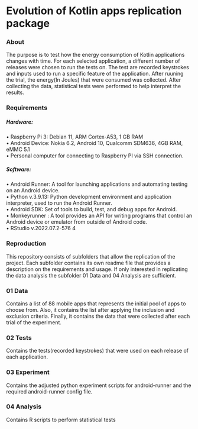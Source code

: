 # Evolution of Kotlin apps replication package

### About
The purpose is to test how the energy consumption of Kotlin applications changes with time. For each selected application, a different number of releases were chosen to run the tests on. The test are recorded keystrokes and inputs used to run a specific feature of the application. After ruuning the trial, the energy(In Joules) that were consumed was collected. After collecting the data, statistical tests were performed to help interpret the results.

### Requirements
##### Hardware:
• Raspberry Pi 3: Debian 11, ARM Cortex-A53, 1 GB RAM <br>
• Android Device: Nokia 6.2, Android 10, Qualcomm SDM636, 4GB RAM, eMMC 5.1 <br> 
• Personal computer for connecting to Raspberry PI via SSH connection.<br> 
##### Software:
• Android Runner: A tool for launching applications and automating testing on an Android device.<br> 
• Python v.3.9.13: Python development environment and application interpreter, used to run the Android Runner.<br> 
• Android SDK: Set of tools to build, test, and debug apps for Android.<br> 
• Monkeyrunner : A tool provides an API for writing programs that control an Android device or emulator from outside of Android code.<br> 
• RStudio v.2022.07.2-576 4


### Reproduction
This repository consists of subfolders that allow the replication of the project. Each subfolder contains its own readme file that provides a description on the requirements and usage. If only interested in replicating the data analysis the subfolder 01 Data and 04 Analysis are sufficient.
<br> 
### 01 Data
Contains a list of 88 mobile apps that represents the initial pool of apps to choose from. Also, it contains the list after applying the inclusion and exclusion criteria. Finally, it contains the data that were collected after each trial of the experiment.
<br> 
### 02 Tests
Contains the tests(recorded keystrokes) that were used on each release of each application.
<br> 
### 03 Experiment
Contains the adjusted python experiment scripts for android-runner and the required android-runner config file.
<br> 
### 04 Analysis
Contains R scripts to perform statistical tests
